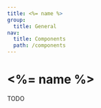 ```yaml
---
title: <%= name %>
group:
  title: General
nav:
  title: Components
  path: /components
---
```


# <%= name %>

TODO
